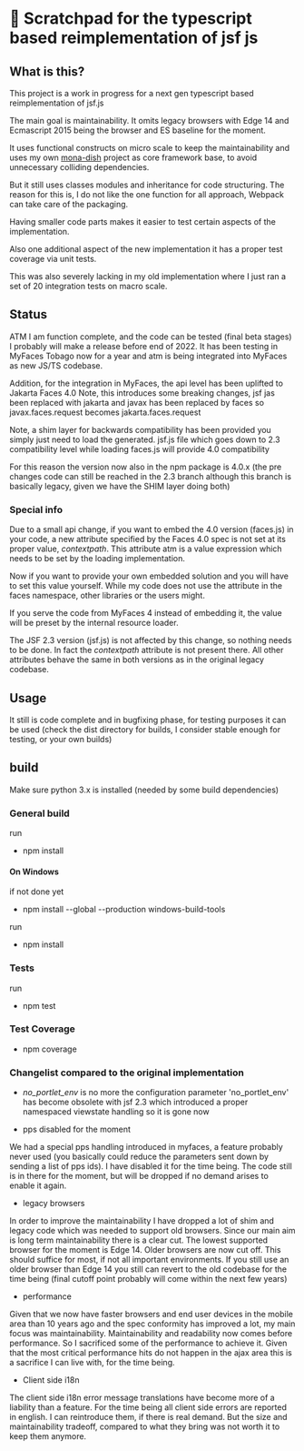 # 🚀 Scratchpad for the typescript based reimplementation of jsf js

## What is this?

This project is a work in progress for a next gen typescript based 
reimplementation of jsf.js

The main goal is maintainability. It omits legacy browsers
with Edge 14 and Ecmascript 2015 being the browser and ES baseline for the moment.

It uses functional constructs on micro scale
to keep the maintainability and uses 
my own [mona-dish](https://github.com/werpu/mona-dish/) project as core framework base, to avoid
unnecessary colliding dependencies.

But it still uses classes modules and inheritance
for code structuring.
The reason for this is, I do not like the one function for all
approach, Webpack can take care of the packaging.

Having smaller code parts makes it easier to test certain
aspects of the implementation.

Also one additional aspect of the new implementation it has a proper
test coverage via unit tests.

This was also severely lacking in my old implementation
where I just ran a set of 20 integration tests on macro scale.

## Status

ATM I am function complete, and the code
can be tested (final beta stages)
I probably will make a release before end of 2022.
It has been testing in MyFaces Tobago now for a year
and atm is being integrated into MyFaces as new
JS/TS codebase.

Addition, for the integration in MyFaces, the api level has been
uplifted to Jakarta Faces 4.0
Note, this introduces some breaking changes, jsf jas been replaced with jakarta
and javax has been replaced by faces
so javax.faces.request becomes jakarta.faces.request

Note, a shim layer for backwards compatibility has been provided
you simply just need to load the generated. jsf.js file which goes down to 2.3 compatibility level
while loading faces.js will provide 4.0 compatibility

For this reason the version now also in the npm package is 4.0.x
(the pre changes code can still be reached in the 2.3 branch although
this branch is basically legacy, given we have the SHIM layer doing both)

### Special info    
Due to a small api change, if you want to embed the 4.0 version (faces.js)
in your code, a new attribute specified by the Faces 4.0 spec is not set
at its proper value, *contextpath*. This attribute atm is a value expression
which needs to be set by the loading implementation.

Now if you want to provide your own embedded solution and you will have
to set this value yourself. While my code does not use the attribute in the faces
namespace, other libraries or the users might.

If you serve the code from MyFaces 4 instead of embedding it, the value will be preset
by the internal resource loader.

The JSF 2.3 version (jsf.js) is not affected by this change, so nothing needs to be done.
In fact the *contextpath* attribute is not present there.
All other attributes behave the same in both versions as in the original legacy codebase.



## Usage

It still is code complete and in bugfixing phase, for testing purposes
it can be used (check the dist directory for builds, I consider
stable enough for testing, or your own builds)


## build

Make sure python 3.x is installed (needed by some build dependencies)


### General build 

run 

* npm install

#### On Windows

if not done yet

* npm install --global --production windows-build-tools

run
 
* npm install


### Tests

run

* npm test

### Test Coverage

* npm coverage



### Changelist compared to the original implementation

* *no_portlet_env* is no more
the configuration parameter 'no_portlet_env' has become obsolete with 
jsf 2.3 which introduced a proper namespaced viewstate handling
so it is gone now

* pps disabled for the moment

We had a special pps handling introduced in myfaces, a feature
probably never used (you basically could reduce the parameters
sent down by sending a list of pps ids). I have disabled it for the time being.
The code still is in there for the moment, but will be dropped
if no demand arises to enable it again.

* legacy browsers

In order to improve the maintainability I have dropped a lot
of shim and legacy code which was needed to support old browsers.
Since our main aim is long term maintainability there is a clear cut.
The lowest supported browser for the moment is Edge 14.
Older browsers are now cut off. This should suffice for most, if 
not all important environments. If you still use an older browser than 
Edge 14 you still can revert to the old codebase for the time being
(final cutoff point probably will come within the next few years)


* performance

Given that we now have faster browsers and end user devices in the mobile
area than 10 years ago and the spec conformity has improved a lot, my main focus was maintainability.
Maintainability and readability now comes before performance. So I sacrificed some
of the performance to achieve it.
Given that the most critical performance hits do not happen in the ajax area
this is a sacrifice I can live with, for the time being.

* Client side i18n

The client side i18n error message translations have become more
of a liability than a feature.
For the time being all client side errors are reported in english.
I can reintroduce them, if there is real demand.
But the size and maintainability tradeoff, compared to what they
bring was not worth it to keep them anymore.
 
